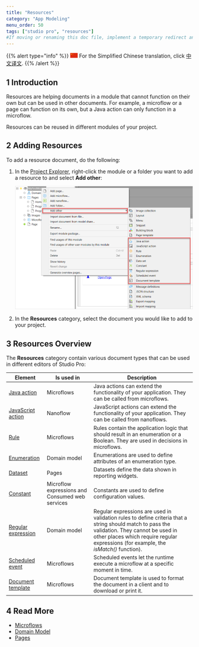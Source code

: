 ```yaml
---
title: "Resources"
category: "App Modeling"
menu_order: 50
tags: ["studio pro", "resources"]
#If moving or renaming this doc file, implement a temporary redirect and let the respective team know they should update the URL in the product. See Mapping to Products for more details. 
---
```


{{% alert type="info" %}}
<img src="attachments/chinese-translation/china.png" style="display: inline-block; margin: 0" /> For the Simplified Chinese translation, click [中文译文](https://cdn.mendix.tencent-cloud.com/documentation/resources.pdf).
{{% /alert %}}

## 1 Introduction

Resources are helping documents in a module that cannot function on their own but can be used in other documents. For example, a microflow or a page can function on its own, but a Java action can only function in a microflow.  

Resources can be reused in different modules of your project. 

## 2 Adding Resources

To add a resource document, do the following:

1.  In the [Project Explorer](project-explorer), right-click the module or a folder you want to add a resource to and select **Add other**:

    ![](attachments/resources/project-explorer-resources.png)

2. In the **Resources** category, select the document you would like to add to your project.

## 3 Resources Overview

The **Resources** category contain various document types that can be used in different editors of Studio Pro:

| Element            | Is used in                      | Description                                                  |
| ------------------ | -------------------------------------- | ------------------------------------------------------------ |
| [Java action](java-actions) | Microflows                             | Java actions can extend the functionality of your application. They can be called from microflows. |
| [JavaScript action](javascript-actions) | Nanoflow                               | JavaScript actions can extend the functionality of your application. They can be called from nanoflows. |
| [Rule](rules)      | Microflows                             | Rules contain the application logic that should result in an enumeration or a Boolean. They are used in decisions in microflows. |
| [Enumeration](enumerations) | Domain model                           | Enumerations are used to define attributes of an enumeration type. |
| [Dataset](data-sets) | Pages                                  | Datasets define the data shown in reporting widgets.        |
| [Constant](constants) | Microflow expressions and Consumed web services | Constants are used to define configuration values.           |
| [Regular expression](regular-expressions) | Domain model                           | Regular expressions are used in validation rules to define criteria that a string should match to pass the validation. They cannot be used in other places which require regular expressions (for example, the *isMatch()* function). |
| [Scheduled event](scheduled-events) | Microflows                     | Scheduled events let the runtime execute a microflow at a specific moment in time. |
| [Document template](document-templates) | Microflows                             | Document template is used to format the document in a client and to download or print it. |

## 4 Read More

* [Microflows](microflows)
* [Domain Model](domain-model)
* [Pages](pages)
